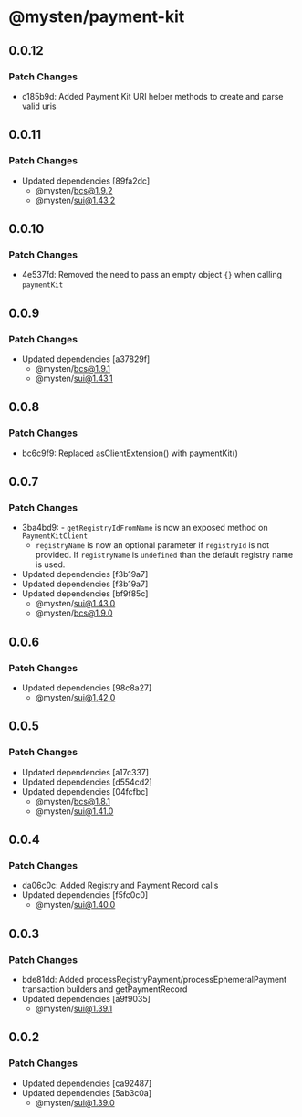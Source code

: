 # @mysten/payment-kit

## 0.0.12

### Patch Changes

- c185b9d: Added Payment Kit URI helper methods to create and parse valid uris

## 0.0.11

### Patch Changes

- Updated dependencies [89fa2dc]
  - @mysten/bcs@1.9.2
  - @mysten/sui@1.43.2

## 0.0.10

### Patch Changes

- 4e537fd: Removed the need to pass an empty object `{}` when calling `paymentKit`

## 0.0.9

### Patch Changes

- Updated dependencies [a37829f]
  - @mysten/bcs@1.9.1
  - @mysten/sui@1.43.1

## 0.0.8

### Patch Changes

- bc6c9f9: Replaced asClientExtension() with paymentKit()

## 0.0.7

### Patch Changes

- 3ba4bd9: - `getRegistryIdFromName` is now an exposed method on `PaymentKitClient`
  - `registryName` is now an optional parameter if `registryId` is not provided. If `registryName`
    is `undefined` than the default registry name is used.
- Updated dependencies [f3b19a7]
- Updated dependencies [f3b19a7]
- Updated dependencies [bf9f85c]
  - @mysten/sui@1.43.0
  - @mysten/bcs@1.9.0

## 0.0.6

### Patch Changes

- Updated dependencies [98c8a27]
  - @mysten/sui@1.42.0

## 0.0.5

### Patch Changes

- Updated dependencies [a17c337]
- Updated dependencies [d554cd2]
- Updated dependencies [04fcfbc]
  - @mysten/bcs@1.8.1
  - @mysten/sui@1.41.0

## 0.0.4

### Patch Changes

- da06c0c: Added Registry and Payment Record calls
- Updated dependencies [f5fc0c0]
  - @mysten/sui@1.40.0

## 0.0.3

### Patch Changes

- bde81dd: Added processRegistryPayment/processEphemeralPayment transaction builders and
  getPaymentRecord
- Updated dependencies [a9f9035]
  - @mysten/sui@1.39.1

## 0.0.2

### Patch Changes

- Updated dependencies [ca92487]
- Updated dependencies [5ab3c0a]
  - @mysten/sui@1.39.0
